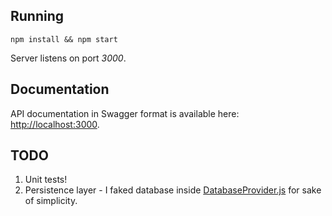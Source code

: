 ## Running

```shell script
npm install && npm start
```

Server listens on port *3000*.

## Documentation

API documentation in Swagger format is available here: [http://localhost:3000](http://localhost:3000/docs).

## TODO

1. Unit tests!
2. Persistence layer - I faked database inside [DatabaseProvider.js](./src/providers/DatabaseProvider.js) for sake of simplicity. 